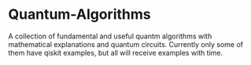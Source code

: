 # Quantum-Algorithms

A collection of fundamental and useful quantm algorithms with mathematical explanations and quantum circuits. Currently only some of them have qiskit examples, but all will receive examples with time.
